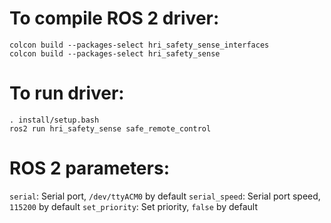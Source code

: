 # To compile ROS 2 driver:
```
colcon build --packages-select hri_safety_sense_interfaces
colcon build --packages-select hri_safety_sense
```

# To run driver:
```
. install/setup.bash
ros2 run hri_safety_sense safe_remote_control
```

# ROS 2 parameters:

`serial`: Serial port, `/dev/ttyACM0` by default
`serial_speed`: Serial port speed, `115200` by default
`set_priority`: Set priority, `false` by default

